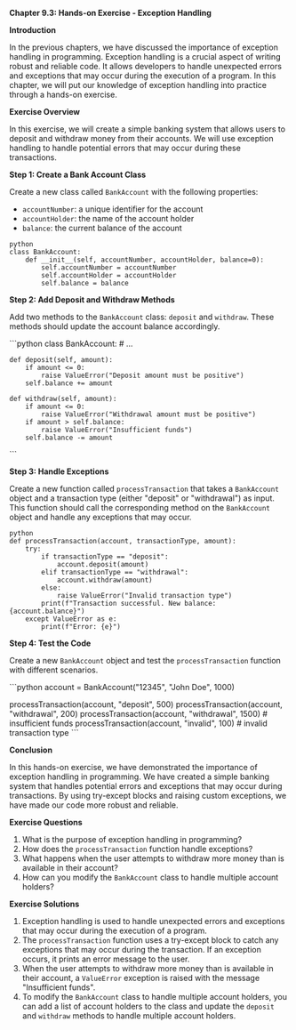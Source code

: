 <p><strong>Chapter 9.3: Hands-on Exercise - Exception Handling</strong></p>

<p><strong>Introduction</strong></p>

<p>In the previous chapters, we have discussed the importance of exception handling in programming. Exception handling is a crucial aspect of writing robust and reliable code. It allows developers to handle unexpected errors and exceptions that may occur during the execution of a program. In this chapter, we will put our knowledge of exception handling into practice through a hands-on exercise.</p>

<p><strong>Exercise Overview</strong></p>

<p>In this exercise, we will create a simple banking system that allows users to deposit and withdraw money from their accounts. We will use exception handling to handle potential errors that may occur during these transactions.</p>

<p><strong>Step 1: Create a Bank Account Class</strong></p>

<p>Create a new class called <code>BankAccount</code> with the following properties:</p>

<ul>
<li><code>accountNumber</code>: a unique identifier for the account</li>
<li><code>accountHolder</code>: the name of the account holder</li>
<li><code>balance</code>: the current balance of the account</li>
</ul>

<p><code>python
class BankAccount:
    def __init__(self, accountNumber, accountHolder, balance=0):
        self.accountNumber = accountNumber
        self.accountHolder = accountHolder
        self.balance = balance
</code></p>

<p><strong>Step 2: Add Deposit and Withdraw Methods</strong></p>

<p>Add two methods to the <code>BankAccount</code> class: <code>deposit</code> and <code>withdraw</code>. These methods should update the account balance accordingly.</p>

<p>```python
class BankAccount:
    # ...</p>

<pre><code>def deposit(self, amount):
    if amount &lt;= 0:
        raise ValueError("Deposit amount must be positive")
    self.balance += amount

def withdraw(self, amount):
    if amount &lt;= 0:
        raise ValueError("Withdrawal amount must be positive")
    if amount &gt; self.balance:
        raise ValueError("Insufficient funds")
    self.balance -= amount
</code></pre>

<p>```</p>

<p><strong>Step 3: Handle Exceptions</strong></p>

<p>Create a new function called <code>processTransaction</code> that takes a <code>BankAccount</code> object and a transaction type (either "deposit" or "withdrawal") as input. This function should call the corresponding method on the <code>BankAccount</code> object and handle any exceptions that may occur.</p>

<p><code>python
def processTransaction(account, transactionType, amount):
    try:
        if transactionType == "deposit":
            account.deposit(amount)
        elif transactionType == "withdrawal":
            account.withdraw(amount)
        else:
            raise ValueError("Invalid transaction type")
        print(f"Transaction successful. New balance: {account.balance}")
    except ValueError as e:
        print(f"Error: {e}")
</code></p>

<p><strong>Step 4: Test the Code</strong></p>

<p>Create a new <code>BankAccount</code> object and test the <code>processTransaction</code> function with different scenarios.</p>

<p>```python
account = BankAccount("12345", "John Doe", 1000)</p>

<p>processTransaction(account, "deposit", 500)
processTransaction(account, "withdrawal", 200)
processTransaction(account, "withdrawal", 1500)  # insufficient funds
processTransaction(account, "invalid", 100)  # invalid transaction type
```</p>

<p><strong>Conclusion</strong></p>

<p>In this hands-on exercise, we have demonstrated the importance of exception handling in programming. We have created a simple banking system that handles potential errors and exceptions that may occur during transactions. By using try-except blocks and raising custom exceptions, we have made our code more robust and reliable.</p>

<p><strong>Exercise Questions</strong></p>

<ol>
<li>What is the purpose of exception handling in programming?</li>
<li>How does the <code>processTransaction</code> function handle exceptions?</li>
<li>What happens when the user attempts to withdraw more money than is available in their account?</li>
<li>How can you modify the <code>BankAccount</code> class to handle multiple account holders?</li>
</ol>

<p><strong>Exercise Solutions</strong></p>

<ol>
<li>Exception handling is used to handle unexpected errors and exceptions that may occur during the execution of a program.</li>
<li>The <code>processTransaction</code> function uses a try-except block to catch any exceptions that may occur during the transaction. If an exception occurs, it prints an error message to the user.</li>
<li>When the user attempts to withdraw more money than is available in their account, a <code>ValueError</code> exception is raised with the message "Insufficient funds".</li>
<li>To modify the <code>BankAccount</code> class to handle multiple account holders, you can add a list of account holders to the class and update the <code>deposit</code> and <code>withdraw</code> methods to handle multiple account holders.</li>
</ol>
